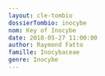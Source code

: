 ```yaml
---
layout: cle-tombio
dossierTombio: inocybe
nom: Key of Inocybe
date: 2018-05-27 11:00:00
author: Raymond Fatto
famille: Inocybaceae
genre: Inocybe
---
```


<style>
  #tombioControlTabs .ui-tabs-nav {
    width: 11em;
  }

  #tombioControlTabs {
    padding-left: 11.5em;
  }
<style>
